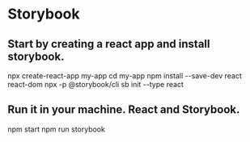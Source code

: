# Storybook
## Start by creating a react app and install storybook. 

npx create-react-app my-app
cd my-app
npm install --save-dev react react-dom
npx -p @storybook/cli sb init --type react

## Run it in your machine. React and Storybook.
npm start
npm run storybook
